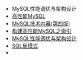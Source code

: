- MySQL性能调优与架构设计
- [高性能MySQL](http://img.zongqilive.cn/%E9%AB%98%E6%80%A7%E8%83%BDMySQL%EF%BC%88%E7%AC%AC3%E7%89%88%EF%BC%89.Baron.Scbwartz%E7%AD%89.pdf)
- [MySQL技术内幕(第四版)](http://img.zongqilive.cn/1.pdf)
- [构建高性能MySQL之索引](http://img.zongqilive.cn/%E6%9E%84%E5%BB%BA%E9%AB%98%E6%80%A7%E8%83%BDMySQL%E4%B9%8B%E7%B4%A2%E5%BC%95.pdf)
- [MySQL性能调优与架构设计](http://img.zongqilive.cn/MySQL%E6%80%A7%E8%83%BD%E8%B0%83%E4%BC%98%E4%B8%8E%E6%9E%B6%E6%9E%84%E8%AE%BE%E8%AE%A1%20-%20%E7%AE%80%E6%9C%9D%E9%98%B3.mobi)
- [SQL反模式](http://img.zongqilive.cn/SQL%E5%8F%8D%E6%A8%A1%E5%BC%8F.pdf)
- 

